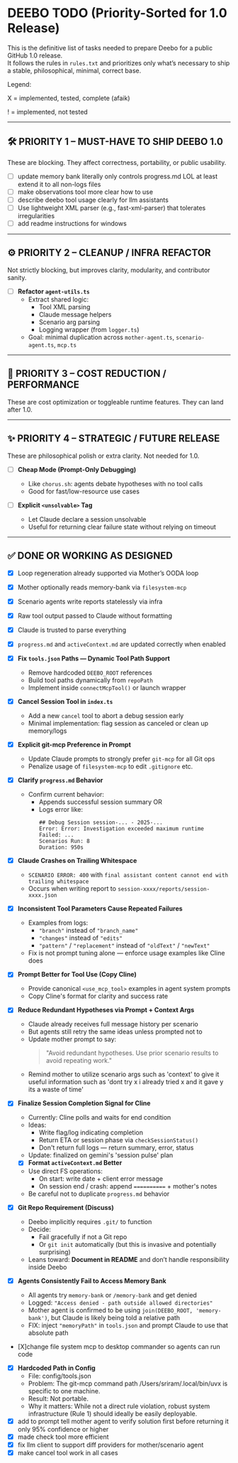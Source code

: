 # DEEBO TODO (Priority-Sorted for 1.0 Release)

This is the definitive list of tasks needed to prepare Deebo for a public GitHub 1.0 release.  
It follows the rules in `rules.txt` and prioritizes only what’s necessary to ship a stable, philosophical, minimal, correct base.

Legend:

X = implemented, tested, complete (afaik)

! = implemented, not tested

---

## 🛠️ PRIORITY 1 – MUST-HAVE TO SHIP DEEBO 1.0

These are blocking. They affect correctness, portability, or public usability.
- [ ] update memory bank literally only controls progress.md LOL at least extend it to all non-logs files
- [ ] make observations tool more clear how to use
- [ ] describe deebo tool usage clearly for llm assistants
- [ ] Use lightweight XML parser (e.g., fast-xml-parser) that tolerates irregularities
- [ ] add readme instructions for windows
---

## ⚙️ PRIORITY 2 – CLEANUP / INFRA REFACTOR

Not strictly blocking, but improves clarity, modularity, and contributor sanity.

- [ ] **Refactor `agent-utils.ts`**
  - Extract shared logic:
    - Tool XML parsing
    - Claude message helpers
    - Scenario arg parsing
    - Logging wrapper (from `logger.ts`)
  - Goal: minimal duplication across `mother-agent.ts`, `scenario-agent.ts`, `mcp.ts`
---

## 💸 PRIORITY 3 – COST REDUCTION / PERFORMANCE

These are cost optimization or toggleable runtime features. They can land after 1.0.

---

## ✨ PRIORITY 4 – STRATEGIC / FUTURE RELEASE

These are philosophical polish or extra clarity. Not needed for 1.0.

- [ ] **Cheap Mode (Prompt-Only Debugging)**
  - Like `chorus.sh`: agents debate hypotheses with no tool calls
  - Good for fast/low-resource use cases

- [ ] **Explicit `<unsolvable>` Tag**
  - Let Claude declare a session unsolvable
  - Useful for returning clear failure state without relying on timeout

---

## ✅ DONE OR WORKING AS DESIGNED

- [x] Loop regeneration already supported via Mother’s OODA loop
- [x] Mother optionally reads memory-bank via `filesystem-mcp`
- [x] Scenario agents write reports statelessly via infra
- [x] Raw tool output passed to Claude without formatting
- [x] Claude is trusted to parse everything
- [x] `progress.md` and `activeContext.md` are updated correctly when enabled
- [X] **Fix `tools.json` Paths — Dynamic Tool Path Support**
  - Remove hardcoded `DEEBO_ROOT` references
  - Build tool paths dynamically from `repoPath`
  - Implement inside `connectMcpTool()` or launch wrapper

- [X] **Cancel Session Tool in `index.ts`**
  - Add a new `cancel` tool to abort a debug session early
  - Minimal implementation: flag session as canceled or clean up memory/logs

- [X] **Explicit git-mcp Preference in Prompt**
  - Update Claude prompts to strongly prefer `git-mcp` for all Git ops
  - Penalize usage of `filesystem-mcp` to edit `.gitignore` etc.

- [X] **Clarify `progress.md` Behavior**
  - Confirm current behavior:
    - Appends successful session summary OR
    - Logs error like:
      ```
      ## Debug Session session-... - 2025-...
      Error: Error: Investigation exceeded maximum runtime
      Failed: ...
      Scenarios Run: 8
      Duration: 950s
      ```

- [X] **Claude Crashes on Trailing Whitespace**
  - `SCENARIO ERROR: 400` with `final assistant content cannot end with trailing whitespace`
  - Occurs when writing report to `session-xxxx/reports/session-xxxx.json`

- [X] **Inconsistent Tool Parameters Cause Repeated Failures** 
  - Examples from logs:
    - `"branch"` instead of `"branch_name"`
    - `"changes"` instead of `"edits"`
    - `"pattern"` / `"replacement"` instead of `"oldText"` / `"newText"`
  - Fix is not prompt tuning alone — enforce usage examples like Cline does

- [X] **Prompt Better for Tool Use (Copy Cline)**
  - Provide canonical `<use_mcp_tool>` examples in agent system prompts
  - Copy Cline's format for clarity and success rate
- [X] **Reduce Redundant Hypotheses via Prompt + Context Args**
  - Claude already receives full message history per scenario
  - But agents still retry the same ideas unless prompted not to
  - Update mother prompt to say:
    > "Avoid redundant hypotheses. Use prior scenario results to avoid repeating work."
  - Remind mother to utilize scenario args such as 'context' to give it useful information such as 'dont try x i already tried x and it gave y its a waste of time' 
- [X] **Finalize Session Completion Signal for Cline**
  - Currently: Cline polls and waits for end condition
  - Ideas:
    - Write flag/log indicating completion
    - Return ETA or session phase via `checkSessionStatus()`
    - Don't return full logs — return summary, error, status
  - Update: finalized on gemini's 'session pulse' plan
  - [X] **Format `activeContext.md` Better**
  - Use direct FS operations:
    - On start: write date + client error message
    - On session end / crash: append `==========` + mother's notes
  - Be careful not to duplicate `progress.md` behavior

- [X] **Git Repo Requirement (Discuss)**
  - Deebo implicitly requires `.git/` to function
  - Decide:
    - Fail gracefully if not a Git repo
    - Or `git init` automatically (but this is invasive and potentially surprising)
  - Leans toward: **Document in README** and don’t handle responsibility inside Deebo
- [X] **Agents Consistently Fail to Access Memory Bank** 
  - All agents try `memory-bank` or `/memory-bank` and get denied
  - Logged: `"Access denied - path outside allowed directories"`
  - Mother agent is confirmed to be using `join(DEEBO_ROOT, 'memory-bank')`, but Claude is likely being told a relative path
  - FIX: inject `"memoryPath"` in `tools.json` and prompt Claude to use that absolute path
- [X]change file system mcp to desktop commander so agents can run code

- [X] **Hardcoded Path in Config**
    - File: config/tools.json
    - Problem: The git-mcp command path /Users/sriram/.local/bin/uvx is specific to one machine.
    - Result: Not portable.
    - Why it matters: While not a direct rule violation, robust system infrastructure (Rule 1) should ideally be easily deployable.
- [x] add to prompt tell mother agent to verify solution first before returning it only 95% confidence or higher
- [x] made check tool more efficient
- [x] fix llm client to support diff providers for mother/scenario agent
- [x] make cancel tool work in all cases